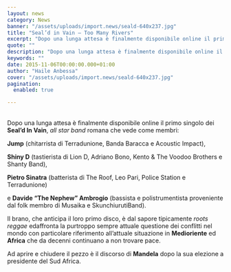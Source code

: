 ```yaml
---
layout: news
category: News
banner: "/assets/uploads/import.news/seald-640x237.jpg"
title: "Seal’d in Vain – Too Many Rivers"
excerpt: "Dopo una lunga attesa è finalmente disponibile online il primo singolo dei Seal’d In Vain, all star band romana che vede come membri: Jump (chitarrista di Terradunione, Banda Baracca e Acoustic Impact), Shiny D (tastierista di Lion D, Adriano Bono, Kento & The Voodoo Brothers e Shanty Band), Pietro Sinatra (batterista di The Roof, Leo [&hellip"
quote: ""
description: "Dopo una lunga attesa è finalmente disponibile online il primo singolo dei Seal’d In Vain, all star band romana che vede come membri: Jump (chitarrista di Terradunione, Banda Baracca e Acoustic Impact), Shiny D (tastierista di Lion D, Adriano Bono, Kento & The Voodoo Brothers e Shanty Band), Pietro Sinatra (batterista di The Roof, Leo [&hellip"
keywords: ""
date: 2015-11-06T00:00:00.000+01:00
author: "Haile Anbessa"
cover: "/assets/uploads/import.news/seald-640x237.jpg"
pagination:
  enabled: true

---
```


[](https://hotmc.com/wp-content/uploads/2015/11/seald.jpg)  
Dopo una lunga attesa è finalmente disponibile online il primo singolo dei **Seal’d In Vain**, _all star band_ romana che vede come membri:

**Jump** (chitarrista di Terradunione, Banda Baracca e Acoustic Impact),

**Shiny D** (tastierista di Lion D, Adriano Bono, Kento & The Voodoo Brothers e Shanty Band),

**Pietro Sinatra** (batterista di The Roof, Leo Pari, Police Station e Terradunione)

e **Davide “The Nephew” Ambrogio** (bassista e polistrumentista proveniente dal folk membro di Musaika e SkunchiurutiBand).

Il brano, che anticipa il loro primo disco, è dal sapore tipicamente _roots reggae_ edaffronta la purtroppo sempre attuale questione dei conflitti nel mondo con particolare riferimento all’attuale situazione in **Medioriente** ed **Africa** che da decenni continuano a non trovare pace.

Ad aprire e chiudere il pezzo è il discorso di **Mandela** dopo la sua elezione a presidente del Sud Africa.